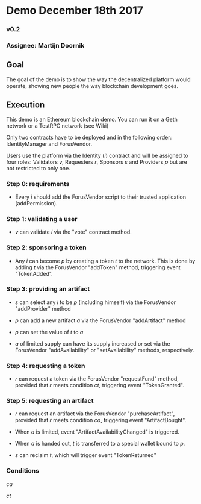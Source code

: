 # Demo December 18th 2017
### v0.2

### Assignee: Martijn Doornik

## Goal
The goal of the demo is to show the way the decentralized platform would operate, showing 
new people the way blockchain development goes. 

## Execution

This demo is an Ethereum blockchain demo. You can run it on a Geth network or a TestRPC 
network (see Wiki)

Only two contracts have to be deployed and in the following order: IdentityManager and 
ForusVendor. 

Users use the platform via the Identity (_i_) contract and will be assigned to four 
roles: Validators _v_, Requesters _r_, Sponsors _s_ and Providers _p_ but are not 
restricted to only one. 

### Step 0: requirements

- Every _i_ should add the ForusVendor script to their trusted application (addPermission).

### Step 1: validating a user

- _v_ can validate _i_ via the "vote" contract method. 

### Step 2: sponsoring a token

- Any _i_ can become _p_ by creating a token _t_ to the network. This is done by adding 
_t_ via the ForusVendor "addToken" method, triggering event "TokenAdded". 

### Step 3: providing an artifact

- _s_ can select any _i_ to be _p_ (including himself) via the ForusVendor "addProvider"
 method

- _p_ can add a new artifact _a_ via the ForusVendor "addArtifact" method

- _p_ can set the value of _t_  to _a_

- _a_ of limited supply can have its supply increased or set via the ForusVendor 
"addAvailability" or "setAvailability" methods, respectively. 

### Step 4: requesting a token

- _r_ can request a token via the ForusVendor "requestFund" method, provided that
_r_ meets condition _ct_, triggering event "TokenGranted".

### Step 5: requesting an artifact

- _r_ can request an artifact via the ForusVendor "purchaseArtifact", provided that 
_r_ meets condition _ca_, triggering event "ArtifactBought".

- When _a_ is limited, event "ArtifactAvailabilityChanged" is triggered. 

- When _a_ is handed out, _t_ is transferred to a special wallet bound to _p_.

- _s_ can reclaim _t_, which will trigger event "TokenReturned"

### Conditions

_ca_

_ct_